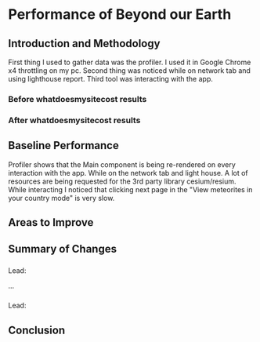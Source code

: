 # Performance of Beyond our Earth

## Introduction and Methodology
<!-- Briefly state how you gathered data about app performance, and in what environment 
(which browsers, what browser versions, what kind of device, OS,
width and height of viewport as reported in the console with `window.screen) -->

First thing I used to gather data was the profiler. I used it in Google Chrome x4 throttling on my pc.
Second thing was noticed while on network tab and using lighthouse report.
Third tool was interacting with the app.

<!-- Also report overall impact on whatdoesmysitecost results before and after all your changes -->
### Before whatdoesmysitecost results

### After whatdoesmysitecost results

## Baseline Performance

<!-- Summarize initial results for each tool that you used. Did the tools
detect all the performance issues you see as a user? -->
Profiler shows that the Main component is being re-rendered on every interaction with the app.
While on the network tab and light house. A lot of resources are being requested for the 3rd party library cesium/resium.
While interacting I noticed that clicking next page in the "View meteorites in your country mode" is very slow.

## Areas to Improve

## Summary of Changes 

<!-- Briefly describe each change and the impact it had one performance (be specific). If there
was no performance improvement, explain why that might be the case -->

### <!-- Change 1 -->

Lead: <!-- name main contributor to this change -->

...

### <!-- Change n -->

Lead: <!-- name main contributor to this change -->

## Conclusion

<!-- Summarize which changes had the greatest impact, note any surprising results and list 2-3 main 
things you learned from this experience. -->